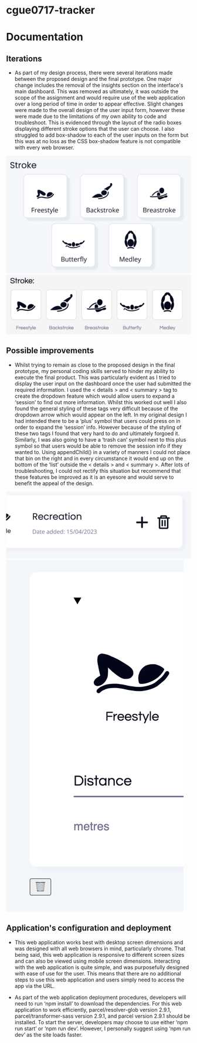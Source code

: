 # cgue0717-tracker

# Documentation

## Iterations
* As part of my design process, there were several iterations made between the proposed design and the final prototype. One major change includes the removal of the insights section on the interface's main dashboard. This was removed as ultimately, it was outside the scope of the assignment and would require use of the web application over a long period of time in order to appear effective. Slight changes were made to the overall design of the user input form, however these were made due to the limitations of my own ability to code and troubleshoot. This is evidenced through the layout of the radio boxes displaying different stroke options that the user can choose. I also struggled to add box-shadow to each of the user inputs on the form but this was at no loss as the CSS box-shadow feature is not compatible with every web browser. 

![-](doc/formlayout.png)
![-](doc/formlayout1.png)

## Possible improvements
* Whilst trying to remain as close to the proposed design in the final prototype, my personal coding skills served to hinder my ability to execute the final product. This was particularly evident as I tried to display the user input on the dashboard once the user had submitted the required information. I used the < details > and < summary > tag to create the dropdown feature which would allow users to expand a ‘session’ to find out more information. Whilst this worked out well I also found the general styling of these tags very difficult because of the dropdown arrow which would appear on the left. In my original design I had intended there to be a ‘plus’ symbol that users could press on in order to expand the ‘session’ info. However because of the styling of these two tags I found that very hard to do and ultimately forgoed it. Similarly, I was also going to have a ‘trash can’ symbol next to this plus symbol so that users would be able to remove the session info if they wanted to. Using appendChild() in a variety of manners I could not place that bin on the right and in every circumstance it would end up on the bottom of the ‘list’ outside the < details > and < summary >. After lots of troubleshooting, I could not rectify this situation but recommend that these features be improved as it is an eyesore and would serve to benefit the appeal of the design. 

![-](doc/session.png)
![-](doc/session1.png)

## Application's configuration and deployment
* This web application works best with desktop screen dimensions and was designed with all web browsers in mind, particularly chrome. That being said, this web application is responsive to different screen sizes and can also be viewed using mobile screen dimensions. Interacting with the web application is quite simple, and was purposefully designed with ease of use for the user. This means that there are no additional steps to use this web application and users simply need to access the app via the URL. 

* As part of the web application deployment procedures, developers will need to run ‘npm install’ to download the dependencies. For this web application to work efficiently, parcel/resolver-glob version 2.9.1, parcel/transformer-sass version 2.9.1, and parcel version 2.9.1 should be installed. To start the server, developers may choose to use either ‘npm run start’ or ‘npm run dev’. However, I personally suggest using ‘npm run dev’ as the site loads faster. 
